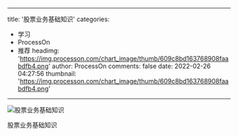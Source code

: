 
---
title: '股票业务基础知识'
categories: 
 - 学习
 - ProcessOn
 - 推荐
headimg: 'https://img.processon.com/chart_image/thumb/609c8bd163768908faabdfb4.png'
author: ProcessOn
comments: false
date: 2022-02-26 04:27:56
thumbnail: 'https://img.processon.com/chart_image/thumb/609c8bd163768908faabdfb4.png'
---

<div>   
<img class="thumb" alt="股票业务基础知识" src="https://img.processon.com/chart_image/thumb/609c8bd163768908faabdfb4.png" referrerpolicy="no-referrer">
<p>股票业务基础知识</p>  
</div>
            
